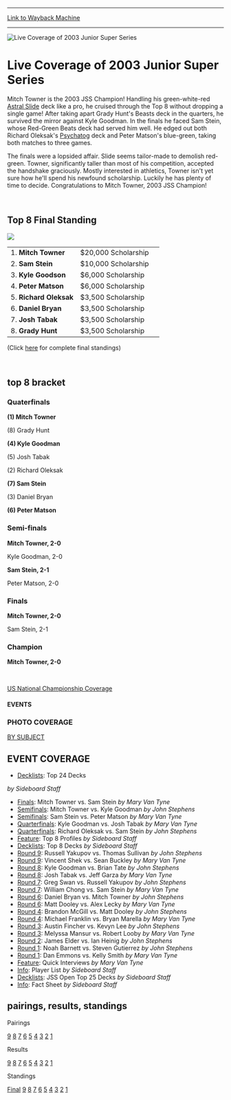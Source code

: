 
---
[Link to Wayback Machine](https://web.archive.org/web/20151205235833/http://magic.wizards.com/en/events/coverage/jss03)

[_metadata_:generator]:- "Drupal 7 (http://drupal.org)"
[_metadata_:node]:- "791431"
[_metadata_:source]:- "div-block-system-main"
[_metadata_:title]:- "Live Coverage of 2003 Junior Super Series"
[_metadata_:wayback_capture_timestamp]:- "2015-12-05 23:58:33"
[_metadata_:wayback_raw_url]:- "https://web.archive.org/web/20151205235833id_/http://magic.wizards.com/en/events/coverage/jss03"
[_metadata_:wayback_url]:- "http://magic.wizards.com/en/events/coverage/jss03"
---







![Live Coverage of 2003 Junior Super Series](https://media.magic.wizards.com/images/banner/large_1.jpg)





Live Coverage of 2003 Junior Super Series
=========================================












Mitch Towner is the 2003 JSS Champion! Handling his green-white-red [Astral Slide](http://gatherer.wizards.com/Pages/Card/Details.aspx?name=Astral+Slide) deck like a pro, he cruised through the Top 8 without dropping a single game! After taking apart Grady Hunt's Beasts deck in the quarters, he survived the mirror against Kyle Goodman. In the finals he faced Sam Stein, whose Red-Green Beats deck had served him well. He edged out both Richard Oleksak's [Psychatog](http://gatherer.wizards.com/Pages/Card/Details.aspx?name=Psychatog) deck and Peter Matson's blue-green, taking both matches to three games.


The finals were a lopsided affair. Slide seems tailor-made to demolish red-green. Towner, significantly taller than most of his competition, accepted the handshake graciously. Mostly interested in athletics, Towner isn't yet sure how he'll spend his newfound scholarship. Luckily he has plenty of time to decide. Congratulations to Mitch Towner, 2003 JSS Champion!


 



Top 8 Final Standing
--------------------


![](https://media.magic.wizards.com/image_legacy_migration/sideboard/images/natus03/a709.jpg)


|  |  |  |
| --- | --- | --- |
| 1. **Mitch Towner** | $20,000 Scholarship |
| 2. **Sam Stein** | $10,000 Scholarship |
| 3. **Kyle Goodson** | $6,000 Scholarship |
| 4. **Peter Matson** | $6,000 Scholarship |
| 5. **Richard Oleksak** | $3,500 Scholarship |
| 6. **Daniel Bryan** | $3,500 Scholarship |
| 7. **Josh Tabak** | $3,500 Scholarship |
| 8. **Grady Hunt** | $3,500 Scholarship |


(Click [here](/en/articles/archive/event-coverage/2003-junior-super-series-final-standings-2003-06-29) for complete final standings)


 

top 8 bracket
-------------





### Quaterfinals





**(1) Mitch Towner**




(8) Grady Hunt






**(4) Kyle Goodman**




(5) Josh Tabak






(2) Richard Oleksak




**(7) Sam Stein**






(3) Daniel Bryan




**(6) Peter Matson**







### Semi-finals





**Mitch Towner, 2-0**




Kyle Goodman, 2-0






**Sam Stein, 2-1**




Peter Matson, 2-0







### Finals





**Mitch Towner, 2-0**




Sam Stein, 2-1







### Champion





**Mitch Towner, 2-0**








 

[US National Championship Coverage](http://archive.wizards.com/default.asp?x=sideboard/events/natus03)








#### EVENTS


### PHOTO COVERAGE


[BY SUBJECT](http://archive.wizards.com/default.asp?x=sideboard/natus03/photos3)









EVENT COVERAGE
--------------



* [Decklists](/en/articles/archive/event-coverage/2003-junior-super-series-top-24-decks-2003-06-29): Top 24 Decks

 *by Sideboard Staff*
* [Finals](/en/articles/archive/event-coverage/finals-mitch-towner-vs-sam-stein-2003-06-29): Mitch Towner vs. Sam Stein
 *by Mary Van Tyne*
* [Semifinals](/en/articles/archive/event-coverage/semifinals-mitch-towner-vs-kyle-goodman-2003-06-29): Mitch Towner vs. Kyle Goodman
 *by John Stephens*
* [Semifinals](/en/articles/archive/event-coverage/semifinals-sam-stein-vs-peter-matson-2003-06-29): Sam Stein vs. Peter Matson
 *by Mary Van Tyne*
* [Quarterfinals](/en/articles/archive/event-coverage/quarterfinals-kyle-goodman-vs-josh-tabak-2003-06-29): Kyle Goodman vs. Josh Tabak
 *by Mary Van Tyne*
* [Quarterfinals](/en/articles/archive/event-coverage/quarterfinals-richard-oleksak-vs-sam-stein-2003-06-29): Richard Oleksak vs. Sam Stein
 *by John Stephens*
* [Feature](/en/articles/archive/event-coverage/top-8-profiles-2003-06-29): Top 8 Profiles
 *by Sideboard Staff*
* [Decklists](/en/articles/archive/event-coverage/2003-junior-super-series-top-8-decks-2003-06-28): Top 8 Decks
 *by Sideboard Staff*
* [Round 9](/en/articles/archive/event-coverage/round-9-russell-yakupov-vs-thomas-sullivan-2003-06-28): Russell Yakupov vs. Thomas Sullivan
 *by John Stephens*
* [Round 9](/en/articles/archive/event-coverage/round-9-vincent-shek-vs-sean-buckley-2003-06-28): Vincent Shek vs. Sean Buckley
 *by Mary Van Tyne*
* [Round 8](/en/articles/archive/event-coverage/round-8-kyle-goodman-vs-brian-tate-2003-06-28): Kyle Goodman vs. Brian Tate
 *by John Stephens*
* [Round 8](/en/articles/archive/event-coverage/round-8-josh-tabak-vs-jeff-garza-2003-06-28): Josh Tabak vs. Jeff Garza
 *by Mary Van Tyne*
* [Round 7](/en/articles/archive/event-coverage/round-7-greg-swan-vs-russell-yakupov-2003-06-28): Greg Swan vs. Russell Yakupov
 *by John Stephens*
* [Round 7](/en/articles/archive/event-coverage/round-7-william-chong-vs-sam-stein-2003-06-28): William Chong vs. Sam Stein
 *by Mary Van Tyne*
* [Round 6](/en/articles/archive/event-coverage/round-6-daniel-bryan-vs-mitch-towner-2003-06-28): Daniel Bryan vs. Mitch Towner
 *by John Stephens*
* [Round 6](/en/articles/archive/event-coverage/round-6-matt-dooley-vs-alex-lecky-2003-06-28): Matt Dooley vs. Alex Lecky
 *by Mary Van Tyne*
* [Round 4](/en/articles/archive/event-coverage/round-4-2003-06-28): Brandon McGill vs. Matt Dooley
 *by John Stephens*
* [Round 4](/en/articles/archive/event-coverage/round-4-michael-franklin-vs-bryan-marella-2003-06-28): Michael Franklin vs. Bryan Marella
 *by Mary Van Tyne*
* [Round 3](/en/articles/archive/event-coverage/round-3-austin-fincher-vs-kevyn-lee-2003-06-28): Austin Fincher vs. Kevyn Lee
 *by John Stephens*
* [Round 3](/en/articles/archive/event-coverage/round-3-melyssa-mansur-vs-robert-looby-2003-06-28): Melyssa Mansur vs. Robert Looby
 *by Mary Van Tyne*
* [Round 2](/en/articles/archive/event-coverage/round-2-james-elder-vs-ian-heinig-2003-06-28): James Elder vs. Ian Heinig
 *by John Stephens*
* [Round 1](/en/articles/archive/event-coverage/round-1-noah-barnett-vs-steven-gutierrez-2003-06-28): Noah Barnett vs. Steven Gutierrez
 *by John Stephens*
* [Round 1](/en/articles/archive/event-coverage/round-1-dan-emmons-vs-kelly-smith-2003-06-28): Dan Emmons vs. Kelly Smith
 *by Mary Van Tyne*
* [Feature](/en/articles/archive/event-coverage/quick-interviews-2003-06-28): Quick Interviews
 *by Mary Van Tyne*
* [Info](/en/articles/archive/event-coverage/player-list-2003-06-28): Player List
 *by Sideboard Staff*
* [Decklists](/en/articles/archive/event-coverage/jss-open-top-25-decks-2003-06-28): JSS Open Top 25 Decks
 *by Sideboard Staff*
* [Info](http://archive.wizards.com/default.asp?x=events/jss/03champfacts): Fact Sheet
 *by Sideboard Staff*



pairings, results, standings
----------------------------





Pairings


[9](/en/articles/archive/event-coverage/round-9-pairings-2003-06-28) [8](/en/articles/archive/event-coverage/round-8-pairings-2003-06-28) [7](/en/articles/archive/event-coverage/round-7-pairings-2003-06-28) [6](/en/articles/archive/event-coverage/round-6-pairings-2003-06-28) [5](/en/articles/archive/event-coverage/round-5-pairings-2003-06-28) [4](/en/articles/archive/event-coverage/round-4-pairings-2003-06-28) [3](/en/articles/archive/event-coverage/round-3-pairings-2003-06-28) [2](/en/articles/archive/event-coverage/round-2-pairings-2003-06-28) [1](/en/articles/archive/event-coverage/round-1-pairings-2003-06-28)




Results


[9](/en/articles/archive/event-coverage/round-9-results-2003-06-28) [8](/en/articles/archive/event-coverage/round-8-results-2003-06-28) [7](/en/articles/archive/event-coverage/round-7-results-2003-06-28) [6](/en/articles/archive/event-coverage/round-6-results-2003-06-28) [5](/en/articles/archive/event-coverage/round-5-results-2003-06-28) [4](/en/articles/archive/event-coverage/round-4-results-2003-06-28) [3](/en/articles/archive/event-coverage/round-3-results-2003-06-28) [2](/en/articles/archive/event-coverage/round-2-results-2003-06-28) [1](/en/articles/archive/event-coverage/round-1-results-2003-06-28)




Standings


[Final](/en/articles/archive/event-coverage/2003-junior-super-series-final-standings-2003-06-29) [9](/en/articles/archive/event-coverage/round-9-standings-2003-06-28) [8](/en/articles/archive/event-coverage/round-8-standings-2003-06-28) [7](/en/articles/archive/event-coverage/round-7-standings-2003-06-28) [6](/en/articles/archive/event-coverage/round-6-standings-2003-06-28) [5](/en/articles/archive/event-coverage/round-5-standings-2003-06-28) [4](/en/articles/archive/event-coverage/round-4-standings-2003-06-28) [3](/en/articles/archive/event-coverage/round-3-standings-2003-06-28) [2](/en/articles/archive/event-coverage/round-2-standings-2003-06-28) [1](/en/articles/archive/event-coverage/round-1-standings-2003-06-28)





 

